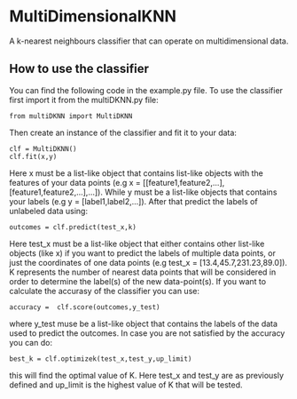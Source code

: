 # MultiDimensionalKNN
A k-nearest neighbours classifier that can operate on multidimensional data.

## How to use the classifier ##
You can find the following code in the example.py file.
To use the classifier first import it from the multiDKNN.py file: 
```
from multiDKNN import MultiDKNN
```
Then create an instance of the classifier and fit it to your data:
```
clf = MultiDKNN() 
clf.fit(x,y)
``` 
Here x must be a list-like object that contains list-like objects with the features of your data points
(e.g x = [[feature1,feature2,...],[feature1,feature2,...],...]). While y must be a list-like objects that contains your labels
(e.g y = [label1,label2,...]). After that predict the labels of unlabeled data using:
```
outcomes = clf.predict(test_x,k)
``` 
Here test_x must be a list-like object that either contains other list-like objects (like x) if you want to predict the labels of multiple data points, or just the coordinates of one data points (e.g test_x = [13.4,45.7,231.23,89.0]). K represents the number of nearest data points that will be considered in order to determine the label(s) of the new data-point(s).
If you want to calculate the accurasy of the classifier you can use:
```
accuracy =  clf.score(outcomes,y_test) 
``` 
where y_test muse be a list-like object that contains the labels of the data used to predict the outcomes.
In case you are not satisfied by the accuracy you can do:
```
best_k = clf.optimizek(test_x,test_y,up_limit) 
``` 
this will find the optimal value of K. Here test_x and test_y are as previously defined and up_limit is the highest value of K that will be tested.  
